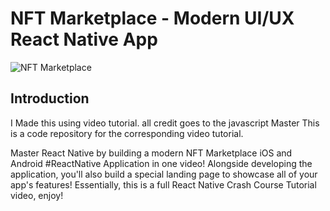 # NFT Marketplace - Modern UI/UX React Native App

![NFT Marketplace](https://i.ibb.co/X5kYdvB/image.png)

## Introduction

I Made this using video tutorial. all credit goes to the javascript Master
This is a code repository for the corresponding video tutorial.

Master React Native by building a modern NFT Marketplace iOS and Android #ReactNative Application in one video! Alongside developing the application, you'll also build a special landing page to showcase all of your app's features! Essentially, this is a full React Native Crash Course Tutorial video, enjoy!
